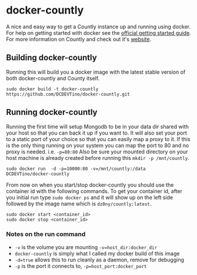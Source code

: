 # docker-countly

A nice and easy way to get a Countly instance up and running using docker. For
help on getting started with docker see the [official getting started guide][0].
For more information on Countly and check out it's [website][1].


## Building docker-countly

Running this will build you a docker image with the latest stable version of both
docker-countly and County itself.

    sudo docker build -t docker-countly https://github.com/DCDEVTino/docker-countly.git


## Running docker-countly

Running the first time will setup Mongodb to be in your data dir shared with your
host so that you can back it up if you want to. It will also set your port to
a static port of your choice so that you can easily map a proxy to it. If this
is the only thing running on your system you can map the port to 80 and no
proxy is needed. i.e. `-p=80:80` Also be sure your mounted directory on your
host machine is already created before running this `mkdir -p /mnt/countly`.

    sudo docker run  -d -p=10000:80 -v=/mnt/countly:/data DCDEVTino/docker-countly

From now on when you start/stop docker-countly you should use the container id
with the following commands. To get your container id, after you initial run
type `sudo docker ps` and it will show up on the left side followed by the image
name which is `dz0ny/countly:latest`.

    sudo docker start <container_id>
    sudo docker stop <container_id>

### Notes on the run command

 + `-v` is the volume you are mounting `-v=host_dir:docker_dir`
 + `docker-countly` is simply what I called my docker build of this image
 + `-d=true` allows this to run cleanly as a daemon, remove for debugging
 + `-p` is the port it connects to, `-p=host_port:docker_port`


[0]: http://www.docker.io/gettingstarted/
[1]: http://count.ly/

